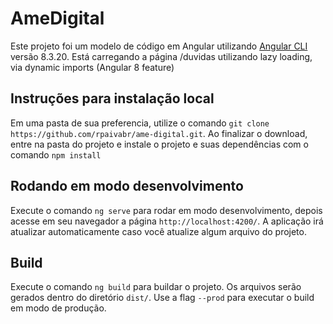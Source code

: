 # AmeDigital

Este projeto foi um modelo de código em Angular utilizando [Angular CLI](https://github.com/angular/angular-cli) versão 8.3.20.
Está carregando a página /duvidas utilizando lazy loading, via dynamic imports (Angular 8 feature)

## Instruções para instalação local

Em uma pasta de sua preferencia, utilize o comando `git clone https://github.com/rpaivabr/ame-digital.git`.
Ao finalizar o download, entre na pasta do projeto e instale o projeto e suas dependências com o comando `npm install`

## Rodando em modo desenvolvimento

Execute o comando `ng serve` para rodar em modo desenvolvimento, depois acesse em seu navegador a página `http://localhost:4200/`. 
A aplicação irá atualizar automaticamente caso você atualize algum arquivo do projeto.


## Build

Execute o comando `ng build` para buildar o projeto. Os arquivos serão gerados dentro do diretório `dist/`.
Use a flag `--prod` para executar o build em modo de produção.
